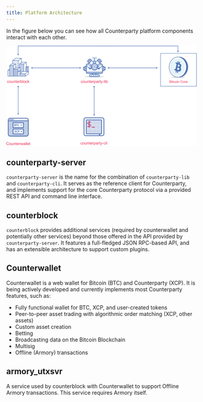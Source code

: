```yaml
---
title: Platform Architecture 
---
```


In the figure below you can see how all Counterparty platform components interact with each other.

![](../../static/img/platform_architecture.png)

## counterparty-server

`counterparty-server` is the name for the combination of `counterparty-lib` and `counterparty-cli`. It serves as the reference client for Counterparty, and implements support for the core Counterparty protocol via a provided REST API and command line interface.

## counterblock

`counterblock` provides additional services (required by counterwallet and potentially other services) beyond those offered in the API provided by `counterparty-server`. It features a full-fledged JSON RPC-based API, and has an extensible architecture to support custom plugins.

## Counterwallet

Counterwallet is a web wallet for Bitcoin (BTC) and Counterparty (XCP). It is being actively developed and currently implements most Counterparty features, such as:

* Fully functional wallet for BTC, XCP, and user-created tokens
* Peer-to-peer asset trading with algorithmic order matching (XCP, other assets)
* Custom asset creation
* Betting
* Broadcasting data on the Bitcoin Blockchain
* Multisig
* Offline (Armory) transactions

## armory_utxsvr

A service used by counterblock with Counterwallet to support Offline Armory transactions. This service requires Armory itself.
